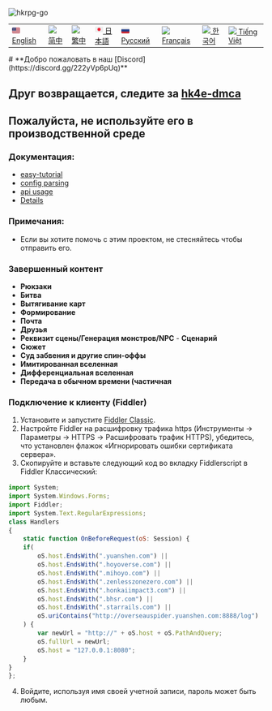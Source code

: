![hkrpg-go](https://socialify.git.ci/gucooing/hkrpg-go/image?description=1&font=Inter&forks=1&language=1&name=1&owner=1&pattern=Circuit%20Board&stargazers=1&theme=Auto)

<div align="center">
<table>
<td valign="center"><a href="README.md"><img src="https://github.com/twitter/twemoji/blob/master/assets/svg/1f1fa-1f1f8.svg" width="16"/> English</td>
 
<td valign="center"><a href="docs/README_zh-CN.md"><img src="https://em-content.zobj.net/thumbs/120/twitter/351/flag-china_1f1e8-1f1f3.png" width="16"/> 简中</td>
 
<td valign="center"><a href="docs/README_zh-TW.md"><img src="https://em-content.zobj.net/thumbs/120/twitter/351/flag-china_1f1e8-1f1f3.png" width="16"/> 繁中</td>
 
<td valign="center"><a href="docs/README-JP.md"><img src="https://github.com/twitter/twemoji/blob/master/assets/svg/1f1ef-1f1f5.svg" width="16"/> 日本語</td>
 
<td valign="center"><a href="docs/README-RU.md"><img src="https://github.com/twitter/twemoji/blob/master/assets/svg/1f1f7-1f1fa.svg" width="16"/> Русский</a></td>

<td valign="center"><a href="docs/README-FR.md"><img src="https://em-content.zobj.net/thumbs/160/twitter/154/flag-for-france_1f1eb-1f1f7.png" width="16"/> Français</td>
 
<td valign="center"><a href="docs/README-KR.md"><img src="https://em-content.zobj.net/source/twitter/53/flag-for-south-korea_1f1f0-1f1f7.png" width="16"/> 한국어</td>
 
<td valign="center"><a href="docs/README-VI.md"><img src="https://em-content.zobj.net/thumbs/120/twitter/351/flag-vietnam_1f1fb-1f1f3.png" width="16"/> Tiếng Việt </a>
</td>
</table>
</div>
# **Добро пожаловать в наш [Discord](https://discord.gg/222yVp6pUq)**

## Друг возвращается, следите за [hk4e-dmca](https://github.com/flswld/hk4e-go)

## Пожалуйста, не используйте его в производственной среде

### Документация:
* [easy-tutorial](./docs/tutorial/zh-cn.md)
* [config parsing](./docs/conf/zh-CN.md)
* [api usage](./docs/command/zh-CN.md)
* [Details](./docs/progress/zh-CN.md)

### Примечания:
* Если вы хотите помочь с этим проектом, не стесняйтесь  чтобы отправить его.

 ### Завершенный контент
- **Рюкзаки**
- **Битва**
- **Вытягивание карт**
- **Формирование**
- **Почта**
- **Друзья**
- **Реквизит сцены/Генерация монстров/NPC** - **Сценарий**
- **Сюжет**
- **Суд забвения и другие спин-оффы**
- **Имитированная вселенная**
- **Дифференциальная вселенная**
- **Передача в обычном времени (частичная**

### Подключение к клиенту (Fiddler)
1. Установите и запустите [Fiddler Classic](https://www.telerik.com/fiddler).
2. Настройте Fiddler на расшифровку трафика https (Инструменты -> Параметры -> HTTPS -> Расшифровать трафик HTTPS), убедитесь, что установлен флажок «Игнорировать ошибки сертификата сервера».
3. Скопируйте и вставьте следующий код во вкладку Fiddlerscript в Fiddler  Классический:

```javascript
import System;
import System.Windows.Forms;
import Fiddler;
import System.Text.RegularExpressions;
class Handlers
{
    static function OnBeforeRequest(oS: Session) {
    if(
        oS.host.EndsWith(".yuanshen.com") ||
        oS.host.EndsWith(".hoyoverse.com") ||
        oS.host.EndsWith(".mihoyo.com") ||
        oS.host.EndsWith(".zenlesszonezero.com") ||
        oS.host.EndsWith(".honkaiimpact3.com") ||
        oS.host.EndsWith(".bhsr.com") ||
        oS.host.EndsWith(".starrails.com") ||
        oS.uriContains("http://overseauspider.yuanshen.com:8888/log")
    ) {
        var newUrl = "http://" + oS.host + oS.PathAndQuery;
        oS.fullUrl = newUrl;
        oS.host = "127.0.0.1:8080";
    }
}
};
```

4. Войдите, используя имя своей учетной записи, пароль может быть любым.